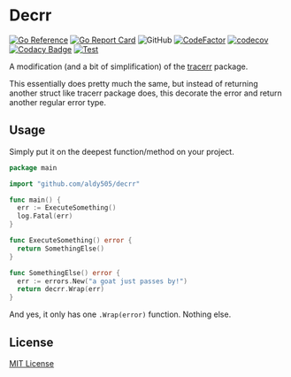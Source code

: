 # Decrr

[![Go Reference](https://pkg.go.dev/badge/github.com/aldy505/decrr.svg)](https://pkg.go.dev/github.com/aldy505/decrr) [![Go Report Card](https://goreportcard.com/badge/github.com/aldy505/decrr)](https://goreportcard.com/report/github.com/aldy505/decrr) ![GitHub](https://img.shields.io/github/license/aldy505/decrr) [![CodeFactor](https://www.codefactor.io/repository/github/aldy505/decrr/badge)](https://www.codefactor.io/repository/github/aldy505/decrr) [![codecov](https://codecov.io/gh/aldy505/decrr/branch/master/graph/badge.svg?token=Noeexg5xEJ)](https://codecov.io/gh/aldy505/decrr) [![Codacy Badge](https://app.codacy.com/project/badge/Grade/9b78970127c74c1a923533e05f65848d)](https://www.codacy.com/gh/aldy505/decrr/dashboard?utm_source=github.com&amp;utm_medium=referral&amp;utm_content=aldy505/decrr&amp;utm_campaign=Badge_Grade) [![Test](https://github.com/aldy505/decrr/actions/workflows/ci.yml/badge.svg)](https://github.com/aldy505/decrr/actions/workflows/ci.yml)

A modification (and a bit of simplification) of the [tracerr](https://github.com/ztrue/tracerr) package.

This essentially does pretty much the same, but instead of returning another struct like tracerr package does, this decorate the error and return another regular error type.

## Usage

Simply put it on the deepest function/method on your project.

```go
package main

import "github.com/aldy505/decrr"

func main() {
  err := ExecuteSomething()
  log.Fatal(err)
}

func ExecuteSomething() error {
  return SomethingElse()
}

func SomethingElse() error {
  err := errors.New("a goat just passes by!")
  return decrr.Wrap(err)
}
```

And yes, it only has one `.Wrap(error)` function. Nothing else.

## License

[MIT License](./LICENSE)